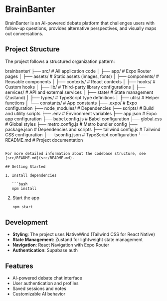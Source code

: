 # BrainBanter

BrainBanter is an AI-powered debate platform that challenges users with follow-up questions, provides alternative perspectives, and visually maps out conversations.

## Project Structure

The project follows a structured organization pattern:


brainbanter/
├── src/                           # All application code
│   ├── app/                       # Expo Router pages
│   ├── assets/                    # Static assets (images, fonts)
│   ├── components/                # Reusable components
│   ├── contexts/                  # React contexts
│   ├── hooks/                     # Custom hooks
│   ├── lib/                       # Third-party library configurations
│   ├── services/                  # API and external services
│   ├── state/                     # State management (Zustand)
│   ├── types/                     # TypeScript type definitions
│   ├── utils/                     # Helper functions
│   └── constants/                 # App constants
├── .expo/                         # Expo configuration
├── node_modules/                  # Dependencies
├── scripts/                       # Build and utility scripts
├── .env                           # Environment variables
├── app.json                       # Expo app configuration
├── babel.config.js                # Babel configuration
├── global.css                     # Global styles
├── metro.config.js                # Metro bundler config
├── package.json                   # Dependencies and scripts
├── tailwind.config.js             # Tailwind CSS configuration
├── tsconfig.json                  # TypeScript configuration
└── README.md                      # Project documentation
```

For more detailed information about the codebase structure, see [src/README.md](src/README.md).

## Getting Started

1. Install dependencies

   ```bash
   npm install
   ```

2. Start the app

   ```bash
   npm start
   ```

## Development

- **Styling**: The project uses NativeWind (Tailwind CSS for React Native)
- **State Management**: Zustand for lightweight state management
- **Navigation**: React Navigation with Expo Router
- **Authentication**: Supabase auth

## Features

- AI-powered debate chat interface
- User authentication and profiles
- Saved sessions and notes
- Customizable AI behavior
